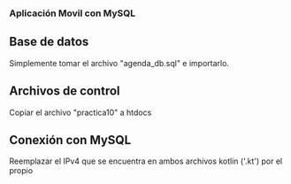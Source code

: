 ### Aplicación Movil con MySQL

## Base de datos
Simplemente tomar el archivo "agenda_db.sql" e importarlo.

## Archivos de control
Copiar el archivo "practica10" a htdocs

## Conexión con MySQL
Reemplazar el IPv4 que se encuentra en ambos archivos kotlin ('.kt') por el propio
